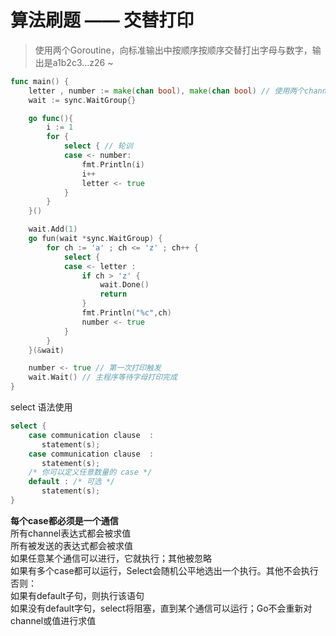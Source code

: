 # 算法刷题 —— 交替打印


> 使用两个Goroutine，向标准输出中按顺序按顺序交替打出字母与数字，输出是a1b2c3...z26 ~ </br>

```go
func main() {
	letter , number := make(chan bool), make(chan bool) // 使用两个channel交替实现
	wait := sync.WaitGroup{}

	go func(){
		i := 1 
		for {
			select { // 轮训
			case <- number:
				fmt.Println(i)
				i++
				letter <- true
			}
		}
	}()

	wait.Add(1)
	go fun(wait *sync.WaitGroup) {
		for ch := 'a' ; ch <= 'z' ; ch++ {
			select {
			case <- letter :
				if ch > 'z' {
					wait.Done()
					return
				}
				fmt.Println("%c",ch)
				number <- true
			}
		}
	}(&wait)

	number <- true // 第一次打印触发
	wait.Wait() // 主程序等待字母打印完成
}
```

select 语法使用
```go
select {
    case communication clause  :
       statement(s);      
    case communication clause  :
       statement(s);
    /* 你可以定义任意数量的 case */
    default : /* 可选 */
       statement(s);
}
```

**每个case都必须是一个通信**</br>
所有channel表达式都会被求值</br>
所有被发送的表达式都会被求值</br>
如果任意某个通信可以进行，它就执行；其他被忽略</br>
如果有多个case都可以运行，Select会随机公平地选出一个执行。其他不会执行</br>
否则：</br>
如果有default子句，则执行该语句</br>
如果没有default字句，select将阻塞，直到某个通信可以运行；Go不会重新对channel或值进行求值</br>


